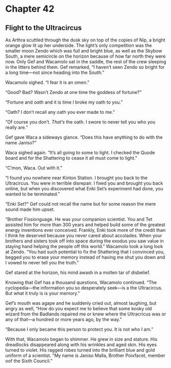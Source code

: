 # Chapter 42

## Flight to the Ultracircus

As Arthra scuttled through the dusk sky on top of the copies of Nip, a bright orange glow lit up her underside. The light’s only competition was the smaller moon Zendo which was full and bright blue, as well as the Skybow South, a mere semicircle on the horizon because of how far north they were now. Only Gef and Wacamolo sat in the saddle, the rest of the crew sleeping in the litters behind them. Gef remarked, “I haven’t seen Zendo so bright for a long time—not since heading into the South.”

Wacamolo sighed. “I fear it is an omen.”

“Good? Bad? Wasn’t Zendo at one time the goddess of fortune?”

“Fortune and *oath* and it is time I broke my oath to you.”

“Oath? I don’t recall any oath you ever made to me.”

“Of course you don’t. *That’s* the oath. I swore to never tell you who you really are.”

Gef gave Waca a sideways glance. “Does this have anything to do with the name Janiso?”

Waca sighed again. “It’s all going to some to light. I checked the Quode board and for the Shattering to cease it all must come to light.”

“C’mon, Waca. Out with it.”

“I found you nowhere near Kinton Station. I brought you back to the Ultracircus. You were in terrible disrepair. I fixed you and brought you back online, but when you discovered what Enki Set’s experiment had done, you wanted to be terminated.”

“Enki Set?” Gef could not recall the name but for some reason the mere sound made him upset.

“Brother Fissionguage. He was your companion scientist. You and Tet assisted him for more than 300 years and helped build some of the greatest energy inventions ever conceived. Frankly, Enki took more of the credit than I think he deserved because you never cared about accolades. When your brothers and sisters took off into space during the exodus you saw value in staying hand helping the people off this world.” Wacamolo took a long look at Zendo. “You had such potential to fix the Shattering that I convinced you, begged you to erase your memory instead of having me shut you down and I vowed to never tell you the truth.”

Gef stared at the horizon, his mind awash in a molten tar of disbelief.

Knowing that Gef has a thousand questions, Wacamolo continued. “The cyclopedia—the information you so desperately seek—is a the Ultracircus. But what it truly is is your memory.”

Gef’s mouth was agape and he suddenly cried out, almost laughing, but angry as well, “How do you expect me to believe that some kooky old wizard from the Badlands repaired me or knew where the Ultracricus was or any of that—a hundred or more years ago, by the way.”

“Because I only became this person to protect you. It is not who I am.”

With that, Wacamolo began to shimmer. He grew in size and stature. His dreadlocks disappeared along with his wrinkles and aged skin. His eyes turned to violet. His ragged robes turned into the brilliant blue and gold uniform of a scientist. “My name is Janiso Malla, Brother Poixfacet, member oof the Sixth Council.”